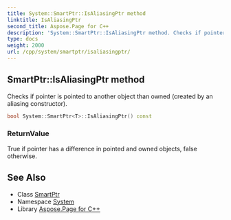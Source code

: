 ```yaml
---
title: System::SmartPtr::IsAliasingPtr method
linktitle: IsAliasingPtr
second_title: Aspose.Page for C++
description: 'System::SmartPtr::IsAliasingPtr method. Checks if pointer is pointed to another object than owned (created by an aliasing constructor) in C++.'
type: docs
weight: 2000
url: /cpp/system/smartptr/isaliasingptr/
---
```

## SmartPtr::IsAliasingPtr method


Checks if pointer is pointed to another object than owned (created by an aliasing constructor).

```cpp
bool System::SmartPtr<T>::IsAliasingPtr() const
```


### ReturnValue

True if pointer has a difference in pointed and owned objects, false otherwise.

## See Also

* Class [SmartPtr](../)
* Namespace [System](../../)
* Library [Aspose.Page for C++](../../../)
